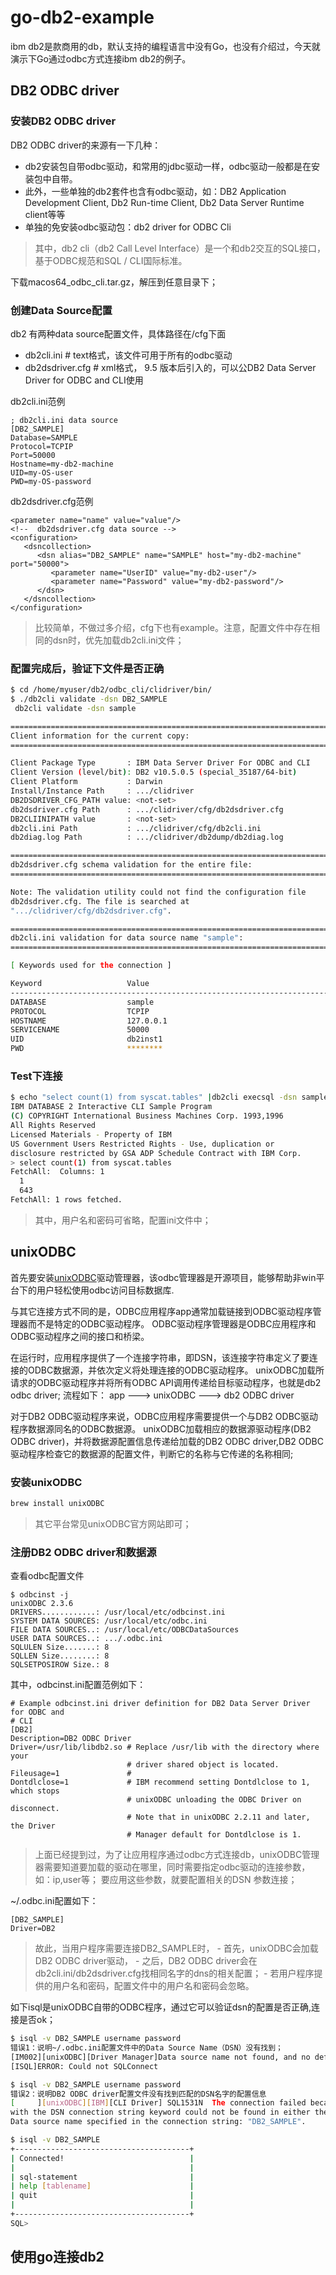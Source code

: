 # go-db2-example
ibm db2是款商用的db，默认支持的编程语言中没有Go，也没有介绍过，今天就演示下Go通过odbc方式连接ibm db2的例子。

## DB2 ODBC driver
### 安装DB2 ODBC driver
DB2 ODBC driver的来源有一下几种：
- db2安装包自带odbc驱动，和常用的jdbc驱动一样，odbc驱动一般都是在安装包中自带。
- 此外，一些单独的db2套件也含有odbc驱动，如：DB2 Application Development Client, Db2 Run-time Client, Db2 Data Server Runtime client等等
- 单独的免安装odbc驱动包：db2 driver for ODBC Cli

> 其中，db2 cli（db2 Call Level Interface）是一个和db2交互的SQL接口，基于ODBC规范和SQL / CLI国际标准。

下载macos64_odbc_cli.tar.gz，解压到任意目录下；

### 创建Data Source配置
db2 有两种data source配置文件，具体路径在<install-odbc-dir>/cfg下面
- db2cli.ini       # text格式，该文件可用于所有的odbc驱动
- db2dsdriver.cfg  # xml格式， 9.5 版本后引入的，可以公DB2 Data Server Driver for ODBC and CLI使用

db2cli.ini范例
```
; db2cli.ini data source
[DB2_SAMPLE]
Database=SAMPLE
Protocol=TCPIP
Port=50000
Hostname=my-db2-machine
UID=my-OS-user
PWD=my-OS-password
```

db2dsdriver.cfg范例
```
<parameter name="name" value="value"/>
<!--  db2dsdriver.cfg data source -->
<configuration>
   <dsncollection>
      <dsn alias="DB2_SAMPLE" name="SAMPLE" host="my-db2-machine" port="50000">
         <parameter name="UserID" value="my-db2-user"/>
         <parameter name="Password" value="my-db2-password"/>
      </dsn>
   </dsncollection>
</configuration>
```
> 比较简单，不做过多介绍，cfg下也有example。注意，配置文件中存在相同的dsn时，优先加载db2cli.ini文件；

### 配置完成后，验证下文件是否正确
```bash
$ cd /home/myuser/db2/odbc_cli/clidriver/bin/
$ ./db2cli validate -dsn DB2_SAMPLE
 db2cli validate -dsn sample

===============================================================================
Client information for the current copy:
===============================================================================

Client Package Type       : IBM Data Server Driver For ODBC and CLI
Client Version (level/bit): DB2 v10.5.0.5 (special_35187/64-bit)
Client Platform           : Darwin
Install/Instance Path     : .../clidriver
DB2DSDRIVER_CFG_PATH value: <not-set>
db2dsdriver.cfg Path      : .../clidriver/cfg/db2dsdriver.cfg
DB2CLIINIPATH value       : <not-set>
db2cli.ini Path           : .../clidriver/cfg/db2cli.ini
db2diag.log Path          : .../clidriver/db2dump/db2diag.log

===============================================================================
db2dsdriver.cfg schema validation for the entire file:
===============================================================================

Note: The validation utility could not find the configuration file
db2dsdriver.cfg. The file is searched at
".../clidriver/cfg/db2dsdriver.cfg".

===============================================================================
db2cli.ini validation for data source name "sample":
===============================================================================

[ Keywords used for the connection ]

Keyword                   Value
---------------------------------------------------------------------------
DATABASE                  sample
PROTOCOL                  TCPIP
HOSTNAME                  127.0.0.1
SERVICENAME               50000
UID                       db2inst1
PWD                       ********
```

### Test下连接
```bash
$ echo "select count(1) from syscat.tables" |db2cli execsql -dsn sample [ -user *** -passwd *** ]
IBM DATABASE 2 Interactive CLI Sample Program
(C) COPYRIGHT International Business Machines Corp. 1993,1996
All Rights Reserved
Licensed Materials - Property of IBM
US Government Users Restricted Rights - Use, duplication or
disclosure restricted by GSA ADP Schedule Contract with IBM Corp.
> select count(1) from syscat.tables
FetchAll:  Columns: 1
  1
  643
FetchAll: 1 rows fetched.
```
> 其中，用户名和密码可省略，配置ini文件中；

## unixODBC
首先要安装[unixODBC](http://www.unixodbc.org/)驱动管理器，该odbc管理器是开源项目，能够帮助非win平台下的用户轻松使用odbc访问目标数据库.

与其它连接方式不同的是，ODBC应用程序app通常加载链接到ODBC驱动程序管理器而不是特定的ODBC驱动程序。
ODBC驱动程序管理器是ODBC应用程序和ODBC驱动程序之间的接口和桥梁。

在运行时，应用程序提供了一个连接字符串，即DSN，该连接字符串定义了要连接的ODBC数据源，并依次定义将处理连接的ODBC驱动程序。
unixODBC加载所请求的ODBC驱动程序并将所有ODBC API调用传递给目标驱动程序，也就是db2 odbc driver;
流程如下：
app ---> unixODBC ---> db2 ODBC driver

对于DB2 ODBC驱动程序来说，ODBC应用程序需要提供一个与DB2 ODBC驱动程序数据源同名的ODBC数据源。
unixODBC加载相应的数据源驱动程序(DB2 ODBC driver)，并将数据源配置信息传递给加载的DB2 ODBC driver,DB2 ODBC驱动程序检查它的数据源的配置文件，判断它的名称与它传递的名称相同;

### 安装unixODBC
```bash
brew install unixODBC
```

> 其它平台常见unixODBC官方网站即可；

### 注册DB2 ODBC driver和数据源
查看odbc配置文件
```
$ odbcinst -j
unixODBC 2.3.6
DRIVERS............: /usr/local/etc/odbcinst.ini
SYSTEM DATA SOURCES: /usr/local/etc/odbc.ini
FILE DATA SOURCES..: /usr/local/etc/ODBCDataSources
USER DATA SOURCES..: .../.odbc.ini
SQLULEN Size.......: 8
SQLLEN Size........: 8
SQLSETPOSIROW Size.: 8
```

其中，odbcinst.ini配置范例如下：
```
# Example odbcinst.ini driver definition for DB2 Data Server Driver for ODBC and
# CLI
[DB2]
Description=DB2 ODBC Driver
Driver=/usr/lib/libdb2.so # Replace /usr/lib with the directory where your
                          # driver shared object is located.
Fileusage=1               #
Dontdlclose=1             # IBM recommend setting Dontdlclose to 1, which stops
                          # unixODBC unloading the ODBC Driver on disconnect.
                          # Note that in unixODBC 2.2.11 and later, the Driver
                          # Manager default for Dontdlclose is 1.
```
> 上面已经提到过，为了让应用程序通过odbc方式连接db，unixODBC管理器需要知道要加载的驱动在哪里，同时需要指定odbc驱动的连接参数，如：ip,user等；
要应用这些参数，就要配置相关的DSN 参数连接；

~/.odbc.ini配置如下：
```
[DB2_SAMPLE]
Driver=DB2
```
> 故此，当用户程序需要连接DB2_SAMPLE时，
    - 首先，unixODBC会加载DB2 ODBC driver驱动，
    - 之后，DB2 ODBC driver会在db2cli.ini/db2dsdriver.cfg找相同名字的dns的相关配置；
    - 若用户程序提供的用户名和密码，配置文件中的用户名和密码会忽略。

如下isql是unixODBC自带的ODBC程序，通过它可以验证dsn的配置是否正确,连接是否ok；
```bash
$ isql -v DB2_SAMPLE username password
错误1：说明~/.odbc.ini配置文件中的Data Source Name（DSN）没有找到；
[IM002][unixODBC][Driver Manager]Data source name not found, and no default driver specified
[ISQL]ERROR: Could not SQLConnect

$ isql -v DB2_SAMPLE username password
错误2：说明DB2 ODBC driver配置文件没有找到匹配的DSN名字的配置信息
[     ][unixODBC][IBM][CLI Driver] SQL1531N  The connection failed because the name specified
with the DSN connection string keyword could not be found in either the db2dsdriver.cfg configuration file or the db2cli.ini configuration file.
Data source name specified in the connection string: "DB2_SAMPLE".

$ isql -v DB2_SAMPLE
+---------------------------------------+
| Connected!                            |
|                                       |
| sql-statement                         |
| help [tablename]                      |
| quit                                  |
|                                       |
+---------------------------------------+
SQL>
```

## 使用go连接db2